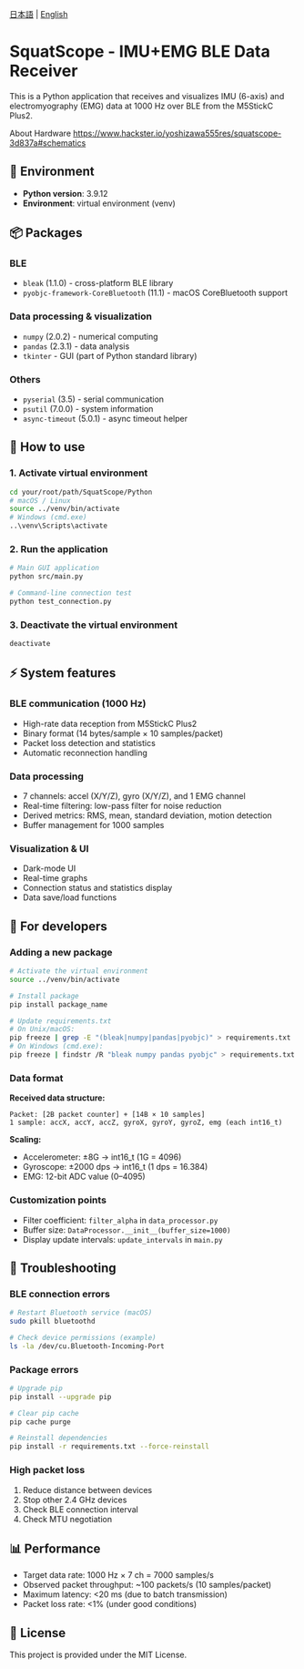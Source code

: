 [日本語](README-JP.md) | [English](README.md)

# SquatScope - IMU+EMG BLE Data Receiver

This is a Python application that receives and visualizes IMU (6-axis) and electromyography (EMG) data at 1000 Hz over BLE from the M5StickC Plus2.

About Hardware
https://www.hackster.io/yoshizawa555res/squatscope-3d837a#schematics

## 🔧 Environment

- **Python version**: 3.9.12
- **Environment**: virtual environment (venv)

## 📦 Packages

### BLE
- `bleak` (1.1.0) - cross-platform BLE library
- `pyobjc-framework-CoreBluetooth` (11.1) - macOS CoreBluetooth support

### Data processing & visualization
- `numpy` (2.0.2) - numerical computing
- `pandas` (2.3.1) - data analysis
- `tkinter` - GUI (part of Python standard library)

### Others
- `pyserial` (3.5) - serial communication
- `psutil` (7.0.0) - system information
- `async-timeout` (5.0.1) - async timeout helper

## 🚀 How to use

### 1. Activate virtual environment

```bash
cd your/root/path/SquatScope/Python
# macOS / Linux
source ../venv/bin/activate
# Windows (cmd.exe)
..\venv\Scripts\activate
```

### 2. Run the application

```bash
# Main GUI application
python src/main.py

# Command-line connection test
python test_connection.py
```

### 3. Deactivate the virtual environment

```bash
deactivate
```

## ⚡ System features

### BLE communication (1000 Hz)
- High-rate data reception from M5StickC Plus2
- Binary format (14 bytes/sample × 10 samples/packet)
- Packet loss detection and statistics
- Automatic reconnection handling

### Data processing
- 7 channels: accel (X/Y/Z), gyro (X/Y/Z), and 1 EMG channel
- Real-time filtering: low-pass filter for noise reduction
- Derived metrics: RMS, mean, standard deviation, motion detection
- Buffer management for 1000 samples

### Visualization & UI
- Dark-mode UI
- Real-time graphs
- Connection status and statistics display
- Data save/load functions

## 🔧 For developers

### Adding a new package

```bash
# Activate the virtual environment
source ../venv/bin/activate

# Install package
pip install package_name

# Update requirements.txt
# On Unix/macOS:
pip freeze | grep -E "(bleak|numpy|pandas|pyobjc)" > requirements.txt
# On Windows (cmd.exe):
pip freeze | findstr /R "bleak numpy pandas pyobjc" > requirements.txt
```

### Data format

**Received data structure:**
```
Packet: [2B packet counter] + [14B × 10 samples]
1 sample: accX, accY, accZ, gyroX, gyroY, gyroZ, emg (each int16_t)
```

**Scaling:**
- Accelerometer: ±8G → int16_t (1G = 4096)
- Gyroscope: ±2000 dps → int16_t (1 dps = 16.384)
- EMG: 12-bit ADC value (0–4095)

### Customization points

- Filter coefficient: `filter_alpha` in `data_processor.py`
- Buffer size: `DataProcessor.__init__(buffer_size=1000)`
- Display update intervals: `update_intervals` in `main.py`

## 🐛 Troubleshooting

### BLE connection errors
```bash
# Restart Bluetooth service (macOS)
sudo pkill bluetoothd

# Check device permissions (example)
ls -la /dev/cu.Bluetooth-Incoming-Port
```

### Package errors
```bash
# Upgrade pip
pip install --upgrade pip

# Clear pip cache
pip cache purge

# Reinstall dependencies
pip install -r requirements.txt --force-reinstall
```

### High packet loss
1. Reduce distance between devices
2. Stop other 2.4 GHz devices
3. Check BLE connection interval
4. Check MTU negotiation

## 📊 Performance

- Target data rate: 1000 Hz × 7 ch = 7000 samples/s
- Observed packet throughput: ~100 packets/s (10 samples/packet)
- Maximum latency: <20 ms (due to batch transmission)
- Packet loss rate: <1% (under good conditions)

## 📝 License

This project is provided under the MIT License.
```